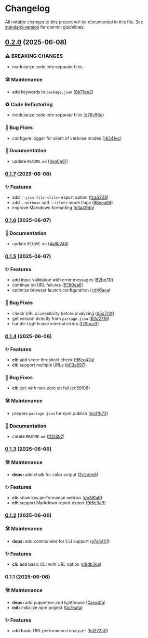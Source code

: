 # Changelog

All notable changes to this project will be documented in this file. See [standard-version](https://github.com/conventional-changelog/standard-version) for commit guidelines.

## [0.2.0](https://github.com/OleksandrZadvornyi/frontend-performance-analyzer/compare/v0.1.7...v0.2.0) (2025-06-08)


### ⚠ BREAKING CHANGES

* modularize code into separate files

### 🛠 Maintenance

* add keywords to `package.json` ([8b71ee2](https://github.com/OleksandrZadvornyi/frontend-performance-analyzer/commit/8b71ee2ba12c46febc19d8322dfc641f1c51996a))


### ♻️ Code Refactoring

* modularize code into separate files ([d78e86a](https://github.com/OleksandrZadvornyi/frontend-performance-analyzer/commit/d78e86a78ed2c51b25d4726127840b70e2b3e622))


### 🐛 Bug Fixes

* configure logger for silent of verbose modes ([18341ec](https://github.com/OleksandrZadvornyi/frontend-performance-analyzer/commit/18341ec86b5714525ecbc00a598055b2c2498967))


### 📝 Documentation

* update `README.md` ([4ea0e61](https://github.com/OleksandrZadvornyi/frontend-performance-analyzer/commit/4ea0e61f4f891ef624518e5a36f3786f5c05fab3))

### [0.1.7](https://github.com/OleksandrZadvornyi/frontend-performance-analyzer/compare/v0.1.6...v0.1.7) (2025-06-08)


### ✨ Features

* add `--json-file <file>` export option ([fca6228](https://github.com/OleksandrZadvornyi/frontend-performance-analyzer/commit/fca62282c090356cd6fe5e94d27c2d856bb2fa21))
* add `--verbose` and `--silent` mode flags ([88eea69](https://github.com/OleksandrZadvornyi/frontend-performance-analyzer/commit/88eea697cddb968bf166328523dbffb05690f1c9))
* improve Markdown formatting ([e3a49db](https://github.com/OleksandrZadvornyi/frontend-performance-analyzer/commit/e3a49db1266232272166d9f94499505d03e24e7c))

### [0.1.6](https://github.com/OleksandrZadvornyi/frontend-performance-analyzer/compare/v0.1.5...v0.1.6) (2025-06-07)


### 📝 Documentation

* update `README.md` ([4a6b745](https://github.com/OleksandrZadvornyi/frontend-performance-analyzer/commit/4a6b745f765bcfd65b5b7e6764bb01e952602fd1))

### [0.1.5](https://github.com/OleksandrZadvornyi/frontend-performance-analyzer/compare/v0.1.4...v0.1.5) (2025-06-07)


### ✨ Features

* add input validation with error messages ([82bc71f](https://github.com/OleksandrZadvornyi/frontend-performance-analyzer/commit/82bc71f1adb4f8f2a0240b1693290b891aceeb47))
* continue on URL failures ([5380ea6](https://github.com/OleksandrZadvornyi/frontend-performance-analyzer/commit/5380ea6f1ffa7512fa7ab564cd2f9d65ec79ade4))
* optimize browser launch configuration ([cd46aea](https://github.com/OleksandrZadvornyi/frontend-performance-analyzer/commit/cd46aea3b00ab25354552d546a2b333e7a1b8e34))


### 🐛 Bug Fixes

* check URL accessibility before analyzing ([b5d710f](https://github.com/OleksandrZadvornyi/frontend-performance-analyzer/commit/b5d710fc7a9252032d35cc9557c4fae35cfcd0a0))
* get version directly from `package.json` ([60d27f6](https://github.com/OleksandrZadvornyi/frontend-performance-analyzer/commit/60d27f60d62d5a7bad3438d25a7ffa3d2ee704e5))
* handle Lighthouse internal errors ([f79bce3](https://github.com/OleksandrZadvornyi/frontend-performance-analyzer/commit/f79bce3a6f6d61e90879d86cb3aae0abb756eefa))

### [0.1.4](https://github.com/OleksandrZadvornyi/frontend-performance-analyzer/compare/v0.1.3...v0.1.4) (2025-06-06)


### ✨ Features

* **cli:** add score threshold check ([96ce47a](https://github.com/OleksandrZadvornyi/frontend-performance-analyzer/commit/96ce47af676336c533f82f6be438076d8e806a2e))
* **cli:** support multiple URLs ([b03a597](https://github.com/OleksandrZadvornyi/frontend-performance-analyzer/commit/b03a597ba3dcfa66d354b233a1f810f796fc4afa))


### 🐛 Bug Fixes

* **cli:** exit with non-zero on fail ([cc59f06](https://github.com/OleksandrZadvornyi/frontend-performance-analyzer/commit/cc59f063a24abe30576858ea33f53f80a89c08a4))


### 🛠 Maintenance

* prepare `package.json` for npm publish ([eb3fb72](https://github.com/OleksandrZadvornyi/frontend-performance-analyzer/commit/eb3fb72c3ee389d51c4810364ec74f7b2b7d94b4))


### 📝 Documentation

* create `README.md` ([ff31897](https://github.com/OleksandrZadvornyi/frontend-performance-analyzer/commit/ff318972e35e5e533432f7821fbc60992c5fc1ca))

### [0.1.3](https://github.com/OleksandrZadvornyi/frontend-performance-analyzer/compare/v0.1.2...v0.1.3) (2025-06-06)


### 🛠 Maintenance

* **deps:** add chalk for color output ([2c2dec8](https://github.com/OleksandrZadvornyi/frontend-performance-analyzer/commit/2c2dec8bed17fbc327f036b7c925920c142ffebf))


### ✨ Features

* **cli:** show key performance metrics ([de39fa6](https://github.com/OleksandrZadvornyi/frontend-performance-analyzer/commit/de39fa63cc68cf5d0487be8a56d7fcbd4f3ebcdb))
* **cli:** support Markdown report export ([9f6e3a9](https://github.com/OleksandrZadvornyi/frontend-performance-analyzer/commit/9f6e3a9b54a0f4a510ccbbef35f7ff97616e7b00))

### [0.1.2](https://github.com/OleksandrZadvornyi/frontend-performance-analyzer/compare/v0.1.1...v0.1.2) (2025-06-06)


### 🛠 Maintenance

* **deps:** add commander for CLI support ([a7a5401](https://github.com/OleksandrZadvornyi/frontend-performance-analyzer/commit/a7a540119747dabc1905b67a19bc259cd9f8e18f))


### ✨ Features

* **cli:** add basic CLI with URL option ([d9db3ce](https://github.com/OleksandrZadvornyi/frontend-performance-analyzer/commit/d9db3ceac90024f3d9318d6fc906bfeb2b31f3ca))

### 0.1.1 (2025-06-06)


### 🛠 Maintenance

* **deps:** add puppeteer and lighthouse ([0aea4fa](https://github.com/OleksandrZadvornyi/frontend-performance-analyzer/commit/0aea4fa40dc995242e72fba833925521eabdb103))
* **init:** initialize npm project ([0c7eafa](https://github.com/OleksandrZadvornyi/frontend-performance-analyzer/commit/0c7eafab0bc215480f650dc038f6e9a6d65cb8c0))


### ✨ Features

* add basic URL performance analyzer ([5d272c0](https://github.com/OleksandrZadvornyi/frontend-performance-analyzer/commit/5d272c026898015630e5e12179b621dc3cd87472))
